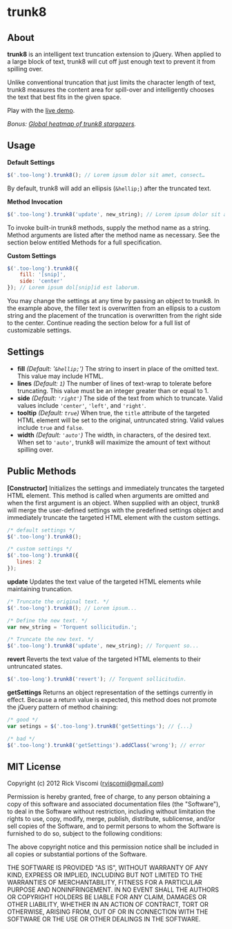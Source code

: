 trunk8
======

About
-----

**trunk8** is an intelligent text truncation extension to jQuery. When applied to a large block of text, trunk8 will cut off just enough text to prevent it from spilling over.

Unlike conventional truncation that just limits the character length of text, trunk8 measures the content area for spill-over and intelligently chooses the text that best fits in the given space.

Play with the [live demo](http://jrvis.com/trunk8/).

*Bonus: [Global heatmap of trunk8 stargazers](http://jrvis.com/trunk8/stars.html).*

Usage
-----

**Default Settings**
```js
$('.too-long').trunk8(); // Lorem ipsum dolor sit amet, consect…
```

By default, trunk8 will add an ellipsis (`&hellip;`) after the truncated text.

**Method Invocation**
```js
$('.too-long').trunk8('update', new_string); // Lorem ipsum dolor sit amet, consect…
```

To invoke built-in trunk8 methods, supply the method name as a string. Method arguments are listed after the method name as necessary. See the section below entitled Methods for a full specification.

**Custom Settings**
```js
$('.too-long').trunk8({
    fill: '[snip]',
    side: 'center'
}); // Lorem ipsum dol[snip]id est laborum.
```

You may change the settings at any time by passing an object to trunk8. In the example above, the filler text is overwritten from an ellipsis to a custom string and the placement of the truncation is overwritten from the right side to the center. Continue reading the section below for a full list of customizable settings.

Settings
--------

* **fill** _(Default: '`&hellip;`')_ The string to insert in place of the omitted text. This value may include HTML.
* **lines** _(Default: `1`)_ The number of lines of text-wrap to tolerate before truncating. This value must be an integer greater than or equal to 1.
* **side** _(Default: `'right'`)_ The side of the text from which to truncate. Valid values include `'center'`, `'left'`, and `'right'`.
* **tooltip** _(Default: `true`)_ When true, the `title` attribute of the targeted HTML element will be set to the original, untruncated string. Valid values include `true` and `false`.
* **width** _(Default: `'auto'`)_ The width, in characters, of the desired text. When set to `'auto'`, trunk8 will maximize the amount of text without spilling over.

Public Methods
-------

**[Constructor]**
Initializes the settings and immediately truncates the targeted HTML element. This method is called when arguments are omitted and when the first argument is an object. When supplied with an object, trunk8 will merge the user-defined settings with the predefined settings object and immediately truncate the targeted HTML element with the custom settings.

```js
/* default settings */
$('.too-long').trunk8();

/* custom settings */
$('.too-long').trunk8({
   lines: 2
});
```

**update**
Updates the text value of the targeted HTML elements while maintaining truncation.

```js
/* Truncate the original text. */
$('.too-long').trunk8(); // Lorem ipsum...

/* Define the new text. */
var new_string = 'Torquent sollicitudin.';

/* Truncate the new text. */
$('.too-long').trunk8('update', new_string); // Torquent so...
```

**revert**
Reverts the text value of the targeted HTML elements to their untruncated states.

```js
$('.too-long').trunk8('revert'); // Torquent sollicitudin.
```

**getSettings**
Returns an object representation of the settings currently in effect. Because a return value is expected, this method does not promote the jQuery pattern of method chaining:

```js
/* good */
var setings = $('.too-long').trunk8('getSettings'); // {...}

/* bad */
$('.too-long').trunk8('getSettings').addClass('wrong'); // error
```

MIT License
-------
Copyright (c) 2012 Rick Viscomi (rviscomi@gmail.com)

Permission is hereby granted, free of charge, to any person obtaining a copy of this software and associated documentation files (the "Software"), to deal in the Software without restriction, including without limitation the rights to use, copy, modify, merge, publish, distribute, sublicense, and/or sell copies of the Software, and to permit persons to whom the Software is furnished to do so, subject to the following conditions:

The above copyright notice and this permission notice shall be included in all copies or substantial portions of the Software.

THE SOFTWARE IS PROVIDED "AS IS", WITHOUT WARRANTY OF ANY KIND, EXPRESS OR IMPLIED, INCLUDING BUT NOT LIMITED TO THE WARRANTIES OF MERCHANTABILITY, FITNESS FOR A PARTICULAR PURPOSE AND NONINFRINGEMENT. IN NO EVENT SHALL THE AUTHORS OR COPYRIGHT HOLDERS BE LIABLE FOR ANY CLAIM, DAMAGES OR OTHER LIABILITY, WHETHER IN AN ACTION OF CONTRACT, TORT OR OTHERWISE, ARISING FROM, OUT OF OR IN CONNECTION WITH THE SOFTWARE OR THE USE OR OTHER DEALINGS IN THE SOFTWARE.
